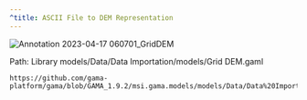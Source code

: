 ```yaml
---
^title: ASCII File to DEM Representation
---
```


![Annotation 2023-04-17 060701_GridDEM](https://user-images.githubusercontent.com/4437331/232376092-ee7361c3-b849-45bf-bddd-a3d6f3ddcb26.png)

Path: Library models/Data/Data Importation/models/Grid DEM.gaml

```gaml reference
https://github.com/gama-platform/gama/blob/GAMA_1.9.2/msi.gama.models/models/Data/Data%20Importation/models/Grid%20DEM.gaml
```

